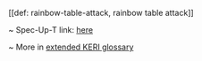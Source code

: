 [[def: rainbow-table-attack, rainbow table attack]]

~ Spec-Up-T link: <a href='https://weboftrust.github.io/WOT-terms/docs/glossary/rainbow-table-attack'>here</a>

~ More in <a href="https://weboftrust.github.io/WOT-terms/docs/glossary/rainbow-table-attack">extended KERI glossary</a>
